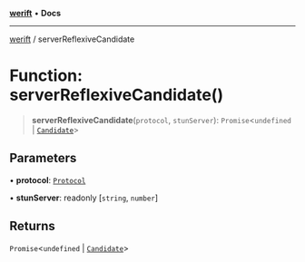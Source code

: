 [**werift**](../README.md) • **Docs**

***

[werift](../globals.md) / serverReflexiveCandidate

# Function: serverReflexiveCandidate()

> **serverReflexiveCandidate**(`protocol`, `stunServer`): `Promise`\<`undefined` \| [`Candidate`](../classes/Candidate.md)\>

## Parameters

• **protocol**: [`Protocol`](../interfaces/Protocol.md)

• **stunServer**: readonly [`string`, `number`]

## Returns

`Promise`\<`undefined` \| [`Candidate`](../classes/Candidate.md)\>
